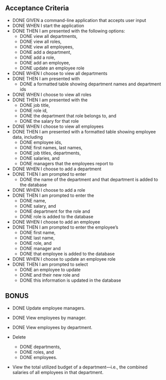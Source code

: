 ## Acceptance Criteria

* DONE GIVEN a command-line application that accepts user input
* DONE WHEN I start the application
* DONE THEN I am presented with the following options: 
  - DONE view all departments, 
  - DONE view all roles, 
  - DONE view all employees, 
  - DONE add a department, 
  - DONE add a role, 
  - DONE add an employee,
  - DONE update an employee role
* DONE WHEN I choose to view all departments
* DONE THEN I am presented with 
  - DONE a formatted table showing department names and department ids
* DONE WHEN I choose to view all roles
* DONE THEN I am presented with the 
  - DONE job title, 
  - DONE role id, 
  - DONE the department that role belongs to, and 
  - DONE the salary for that role
* DONE WHEN I choose to view all employees
* DONE THEN I am presented with a formatted table showing employee data, including 
  - DONE employee ids, 
  - DONE first names, last names, 
  - DONE job titles, departments, 
  - DONE salaries, and 
  - DONE managers that the employees report to
* DONE WHEN I choose to add a department
* DONE THEN I am prompted to enter 
  - DONE the name of the department and that department is added to the database
* DONE WHEN I choose to add a role
* DONE THEN I am prompted to enter the 
  - DONE name, 
  - DONE salary, and 
  - DONE department for the role and
  - DONE role is added to the database
* DONE WHEN I choose to add an employee
* DONE THEN I am prompted to enter the employee’s
  - DONE first name, 
  - DONE last name, 
  - DONE role, and 
  - DONE manager and 
  - DONE that employee is added to the database
* DONE WHEN I choose to update an employee role
* DONE THEN I am prompted to select 
  - DONE an employee to update 
  - DONE and their new role and 
  - DONE this information is updated in the database 

## BONUS

* DONE Update employee managers.

* DONE View employees by manager.

* DONE View employees by department.

* Delete 
  - DONE departments, 
  - DONE roles, and 
  - DONE employees.

* View the total utilized budget of a department—i.e., the combined salaries of all employees in that department.
